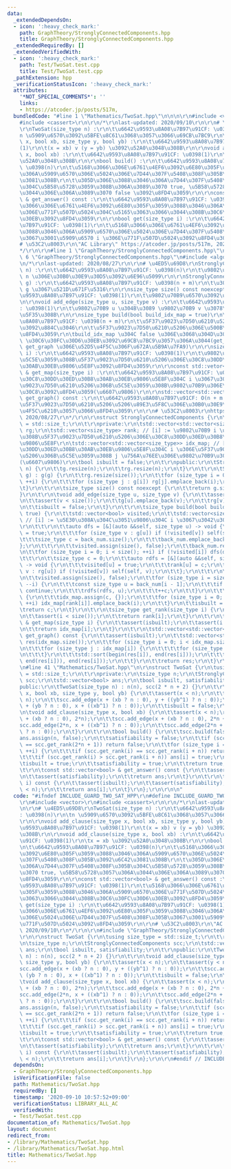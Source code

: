 ```yaml
---
data:
  _extendedDependsOn:
  - icon: ':heavy_check_mark:'
    path: GraphTheory/StronglyConnectedComponents.hpp
    title: GraphTheory/StronglyConnectedComponents.hpp
  _extendedRequiredBy: []
  _extendedVerifiedWith:
  - icon: ':heavy_check_mark:'
    path: Test/TwoSat.test.cpp
    title: Test/TwoSat.test.cpp
  _pathExtension: hpp
  _verificationStatusIcon: ':heavy_check_mark:'
  attributes:
    '*NOT_SPECIAL_COMMENTS*': ''
    links:
    - https://atcoder.jp/posts/517m,
  bundledCode: "#line 1 \"Mathematics/TwoSat.hpp\"\n\n\n\r\n#include <vector>\r\n\
    #include <cassert>\r\n\r\n/*\r\nlast-updated: 2020/09/10\r\n\r\n# \u4ED5\u69D8\
    \r\nTwoSat(size_type n) :\r\n\t\u6642\u9593\u8A08\u7B97\u91CF: \u0398(n)\r\n\t\
    n \u5909\u6570\u3092\u5BFE\u8C61\u3068\u3057\u3066\u69CB\u7BC9\r\n\r\nvoid add_clause(size_type\
    \ x, bool xb, size_type y, bool yb) :\r\n\t\u6642\u9593\u8A08\u7B97\u91CF: \u0398\
    (1)\r\n\t(x = xb) v (y = yb) \u3092\u52A0\u3048\u308B\r\n\r\nvoid add_clause(size_type\
    \ x, bool xb) :\r\n\t\u6642\u9593\u8A08\u7B97\u91CF: \u0398(1)\r\n\tx = xb \u3092\
    \u52A0\u3048\u308B\r\n\r\nbool build() :\r\n\t\u6642\u9593\u8A08\u7B97\u91CF:\
    \ \u0398(n)\r\n\t\u5168\u3066\u306E\u6761\u4EF6\u3092\u6E80\u305F\u3059\u3088\u3046\
    \u306A\u5909\u6570\u306E\u5024\u306E\u7D44\u307F\u5408\u308F\u305B\u3092\u6C42\
    \u3081\u308B\r\n\t\u305D\u306E\u3088\u3046\u306A\u7D44\u307F\u5408\u308F\u305B\
    \u304C\u5B58\u5728\u3059\u308B\u306A\u3089\u3070 true, \u5B58\u5728\u3057\u306A\
    \u3044\u306E\u306A\u3089\u3070 false \u3092\u8FD4\u3059\r\n\r\nconst std::vector<bool>\
    \ & get_answer() const :\r\n\t\u6642\u9593\u8A08\u7B97\u91CF: \u0398(1)\r\n\t\u5168\
    \u3066\u306E\u6761\u4EF6\u3092\u6E80\u305F\u3059\u3088\u3046\u306A\u5909\u6570\
    \u306E\u771F\u507D\u5024\u304C\u5165\u3063\u3066\u3044\u308B\u30C6\u30FC\u30D6\
    \u30EB\u3092\u8FD4\u3059\r\n\r\nbool get(size_type i) :\r\n\t\u6642\u9593\u8A08\
    \u7B97\u91CF: \u0398(1)\r\n\t\u5168\u3066\u306E\u6761\u4EF6\u3092\u6E80\u305F\u3059\
    \u3088\u3046\u306A\u5909\u6570\u306E\u5024\u306E\u7D44\u307F\u5408\u308F\u305B\
    \u3067\u3001\u5909\u6570 i \u306E\u771F\u507D\u5024\u3092\u8FD4\u3059\r\n\r\n\
    # \u53C2\u8003\r\n\"AC Library\" https://atcoder.jp/posts/517m, 2020/09/10\r\n\
    */\r\n\r\n#line 1 \"GraphTheory/StronglyConnectedComponents.hpp\"\n\n\n\r\n#line\
    \ 6 \"GraphTheory/StronglyConnectedComponents.hpp\"\n#include <algorithm>\r\n\r\
    \n/*\r\nlast-updated: 2020/08/27\r\n\r\n# \u4ED5\u69D8\r\nStronglyConnectedComponents(size_type\
    \ n) :\r\n\t\u6642\u9593\u8A08\u7B97\u91CF: \u0398(n)\r\n\t\u9802\u70B9\u6570\u304C\
    \ n \u306E\u30B0\u30E9\u30D5\u3092\u6E96\u5099\r\n\r\nStronglyConnectedComponentx(std::vector<std::vector<size_type>>\
    \ g) :\r\n\t\u6642\u9593\u8A08\u7B97\u91CF: \u0398(n + m)\r\n\t\u30B0\u30E9\u30D5\
    \ g \u3067\u521D\u671F\u5316\r\n\r\nsize_type size() const noexcept :\r\n\t\u6642\
    \u9593\u8A08\u7B97\u91CF: \u0398(1)\r\n\t\u9802\u70B9\u6570\u3092\u8FD4\u3059\r\
    \n\r\nvoid add_edge(size_type u, size_type v) :\r\n\t\u6642\u9593\u8A08\u7B97\u91CF\
    : \u0398(1)\r\n\t\u9802\u70B9 u \u304B\u3089 \u9802\u70B9 v \u3078\u8FBA\u3092\
    \u5F35\u308B\r\n\r\nsize_type build(bool build_idx_map = true)\r\n\t\u6642\u9593\
    \u8A08\u7B97\u91CF: \u0398(n + m)\r\n\t\u5F37\u9023\u7D50\u6210\u5206\u5206\u89E3\
    \u3092\u884C\u3046\r\n\t\u5F37\u9023\u7D50\u6210\u5206\u306E\u500B\u6570\u3092\
    \u8FD4\u3059\r\n\tbuild_idx_map \u304C false \u306E\u3068\u304D\u306F idx_map\
    \ \u30C6\u30FC\u30D6\u30EB\u3092\u69CB\u7BC9\u3057\u306A\u3044(get_map \u3084\
    \ get_graph \u306E\u52D5\u4F5C\u306F\u672A\u5B9A\u7FA9)\r\n\r\nsize_type get_rank(size_type\
    \ i) :\r\n\t\u6642\u9593\u8A08\u7B97\u91CF: \u0398(1)\r\n\t\u9802\u70B9 i \u304C\
    \u5C5E\u3059\u308B\u5F37\u9023\u7D50\u6210\u5206\u306E\u30C8\u30DD\u30ED\u30B8\
    \u30AB\u30EB\u9806\u5E8F\u3092\u8FD4\u3059\r\n\r\nconst std::vetor<size_type>\
    \ & get_map(size_type i) :\r\n\t\u6642\u9593\u8A08\u7B97\u91CF: \u0398(1)\r\n\t\
    \u30C8\u30DD\u30ED\u30B8\u30AB\u30EB\u9806\u5E8F\u304C i \u3067\u3042\u308B\u5F37\
    \u9023\u7D50\u6210\u5206\u306B\u5C5E\u3059\u308B\u9802\u70B9\u306E\u30EA\u30B9\
    \u30C8\u3092\u8FD4\u3059(\u6607\u9806)\r\n\r\nstd::vector<std::vector<size_type>>\
    \ get_graph() const :\r\n\t\u6642\u9593\u8A08\u7B97\u91CF: O(n + m log m)\r\n\t\
    \u5F37\u9023\u7D50\u6210\u5206\u5206\u89E3\u5F8C\u306E\u30B0\u30E9\u30D5\u3092\
    \u4F5C\u6210\u3057\u3066\u8FD4\u3059\r\n\r\n# \u53C2\u8003\r\nhttps://mathtrain.jp/kyorenketsu,\
    \ 2020/08/27\r\n*/\r\n\r\nstruct StronglyConnectedComponents {\r\n\tusing size_type\
    \ = std::size_t;\r\n\t\r\nprivate:\r\n\tstd::vector<std::vector<size_type>> g,\
    \ rg;\r\n\tstd::vector<size_type> rank; // [i] := \u9802\u70B9 i \u304C\u5C5E\u3059\
    \u308B\u5F37\u9023\u7D50\u6210\u5206\u306E\u30C8\u30DD\u30ED\u30B8\u30AB\u30EB\
    \u9806\u5E8F\r\n\tstd::vector<std::vector<size_type>> idx_map; // [i][j] := \u30C8\
    \u30DD\u30ED\u30B8\u30AB\u30EB\u9806\u5E8F\u304C i \u306E\u5F37\u9023\u7D50\u6210\
    \u5206\u306B\u5C5E\u3059\u308B j \u756A\u76EE\u306E\u9802\u70B9\u306E\u756A\u53F7\
    (\u6607\u9806)\r\n\tbool isbuilt = false;\r\n\t\r\npublic:\r\n\tStronglyConnectedComponents(size_type\
    \ n) {\r\n\t\tg.resize(n);\r\n\t\trg.resize(n);\r\n\t}\r\n\t\r\n\tStronglyConnectedComponents(std::vector<std::vector<size_type>>\
    \ g) : g(g) {\r\n\t\trg.resize(size());\r\n\t\tfor (size_type i = 0; i < size();\
    \ ++i) {\r\n\t\t\tfor (size_type j : g[i]) rg[j].emplace_back(i);\r\n\t\t}\r\n\
    \t}\r\n\t\r\n\tsize_type size() const noexcept {\r\n\t\treturn g.size();\r\n\t\
    }\r\n\t\r\n\tvoid add_edge(size_type u, size_type v) {\r\n\t\tassert(u < size());\r\
    \n\t\tassert(v < size());\r\n\t\tg[u].emplace_back(v);\r\n\t\trg[v].emplace_back(u);\r\
    \n\t\tisbuilt = false;\r\n\t}\r\n\t\r\n\tsize_type build(bool build_idx_map =\
    \ true) {\r\n\t\tstd::vector<bool> visited;\r\n\t\tstd::vector<size_type> back_num;\
    \ // [i] := \u5E30\u308A\u304C\u3051\u9806\u304C i \u3067\u3042\u308B\u9802\u70B9\
    \r\n\t\t\r\n\t\tauto dfs = [&](auto &&self, size_type u) -> void {\r\n\t\t\tvisited[u]\
    \ = true;\r\n\t\t\tfor (size_type v : g[u]) if (!visited[v]) self(self, v);\r\n\
    \t\t\tsize_type c = back_num.size();\r\n\t\t\tback_num.emplace_back(u);\r\n\t\t\
    };\r\n\t\t\r\n\t\tvisited.assign(size(), false);\r\n\t\tback_num.reserve(size());\r\
    \n\t\tfor (size_type i = 0; i < size(); ++i) if (!visited[i]) dfs(dfs, i);\r\n\
    \t\t\r\n\t\tsize_type c = 0;\r\n\t\tauto rdfs = [&](auto &&self, size_type u)\
    \ -> void {\r\n\t\t\tvisited[u] = true;\r\n\t\t\trank[u] = c;\r\n\t\t\tfor (size_type\
    \ v : rg[u]) if (!visited[v]) self(self, v);\r\n\t\t};\r\n\t\t\r\n\t\trank.resize(size());\r\
    \n\t\tvisited.assign(size(), false);\r\n\t\tfor (size_type i = size(); i > 0;\
    \ --i) {\r\n\t\t\tconst size_type u = back_num[i - 1];\r\n\t\t\tif (visited[u])\
    \ continue;\r\n\t\t\trdfs(rdfs, u);\r\n\t\t\t++c;\r\n\t\t}\r\n\t\t\r\n\t\tif (build_idx_map)\
    \ {\r\n\t\t\tidx_map.assign(c, {});\r\n\t\t\tfor (size_type i = 0; i < size();\
    \ ++i) idx_map[rank[i]].emplace_back(i);\r\n\t\t}\r\n\t\tisbuilt = true;\r\n\t\
    \treturn c;\r\n\t}\r\n\t\r\n\tsize_type get_rank(size_type i) {\r\n\t\tassert(isbuilt);\r\
    \n\t\tassert(i < size());\r\n\t\treturn rank[i];\r\n\t}\r\n\t\r\n\tconst std::vector<size_type>\
    \ & get_map(size_type i) {\r\n\t\tassert(isbuilt);\r\n\t\tassert(i < idx_map.size());\r\
    \n\t\treturn idx_map[i];\r\n\t}\r\n\t\r\n\tstd::vector<std::vector<size_type>>\
    \ get_graph() const {\r\n\t\tassert(isbuilt);\r\n\t\tstd::vector<std::vector<size_type>>\
    \ res(idx_map.size());\r\n\t\tfor (size_type i = 0; i < idx_map.size(); ++i) {\r\
    \n\t\t\tfor (size_type j : idx_map[i]) {\r\n\t\t\t\tfor (size_type v : g[j]) res[i].emplace_back(v);\r\
    \n\t\t\t}\r\n\t\t\tstd::sort(begin(res[i]), end(res[i]));\r\n\t\t\tres[i].erase(unique(begin(res[i]),\
    \ end(res[i])), end(res[i]));\r\n\t\t}\r\n\t\treturn res;\r\n\t}\r\n};\r\n\r\n\
    \n#line 41 \"Mathematics/TwoSat.hpp\"\n\r\nstruct TwoSat {\r\n\tusing size_type\
    \ = std::size_t;\r\n\t\r\nprivate:\r\n\tsize_type n;\r\n\tStronglyConnectedComponents\
    \ scc;\r\n\tstd::vector<bool> ans;\r\n\tbool isbuilt, satisfiability;\r\n\t\r\n\
    public:\r\n\tTwoSat(size_type n) : n(n), scc(2 * n + 2) {}\r\n\t\r\n\tvoid add_clause(size_type\
    \ x, bool xb, size_type y, bool yb) {\r\n\t\tassert(x < n);\r\n\t\tassert(y <\
    \ n);\r\n\t\tscc.add_edge(x + (xb ? n : 0), y + ((yb^1) ? n : 0));\r\n\t\tscc.add_edge(y\
    \ + (yb ? n : 0), x + ((xb^1) ? n : 0));\r\n\t\tisbuilt = false;\r\n\t}\r\n\t\r\
    \n\tvoid add_clause(size_type x, bool xb) {\r\n\t\tassert(x < n);\r\n\t\tscc.add_edge(x\
    \ + (xb ? n : 0), 2*n);\r\n\t\tscc.add_edge(x + (xb ? n : 0), 2*n + 1);\r\n\t\t\
    scc.add_edge(2*n, x + ((xb^1) ? n : 0));\r\n\t\tscc.add_edge(2*n + 1, x + ((xb^1)\
    \ ? n : 0));\r\n\t}\r\n\t\r\n\tbool build() {\r\n\t\tscc.build(false);\r\n\t\t\
    ans.assign(n, false);\r\n\t\tsatisfiability = false;\r\n\t\tif (scc.get_rank(2*n)\
    \ == scc.get_rank(2*n + 1)) return false;\r\n\t\tfor (size_type i = 0; i < n;\
    \ ++i) {\r\n\t\t\tif (scc.get_rank(i) == scc.get_rank(i + n)) return false;\r\n\
    \t\t\tif (scc.get_rank(i) > scc.get_rank(i + n)) ans[i] = true;\r\n\t\t}\r\n\t\
    \tisbuilt = true;\r\n\t\tsatisfiability = true;\r\n\t\treturn true;\r\n\t}\r\n\
    \t\r\n\tconst std::vector<bool> & get_answer() const {\r\n\t\tassert(isbuilt);\r\
    \n\t\tassert(satisfiability);\r\n\t\treturn ans;\r\n\t}\r\n\t\r\n\tbool get(size_type\
    \ i) const {\r\n\t\tassert(isbuilt);\r\n\t\tassert(satisfiability);\r\n\t\tassert(i\
    \ < n);\r\n\t\treturn ans[i];\r\n\t}\r\n};\r\n\r\n\n"
  code: "#ifndef INCLUDE_GUARD_TWO_SAT_HPP\r\n#define INCLUDE_GUARD_TWO_SAT_HPP\r\n\
    \r\n#include <vector>\r\n#include <cassert>\r\n\r\n/*\r\nlast-updated: 2020/09/10\r\
    \n\r\n# \u4ED5\u69D8\r\nTwoSat(size_type n) :\r\n\t\u6642\u9593\u8A08\u7B97\u91CF\
    : \u0398(n)\r\n\tn \u5909\u6570\u3092\u5BFE\u8C61\u3068\u3057\u3066\u69CB\u7BC9\
    \r\n\r\nvoid add_clause(size_type x, bool xb, size_type y, bool yb) :\r\n\t\u6642\
    \u9593\u8A08\u7B97\u91CF: \u0398(1)\r\n\t(x = xb) v (y = yb) \u3092\u52A0\u3048\
    \u308B\r\n\r\nvoid add_clause(size_type x, bool xb) :\r\n\t\u6642\u9593\u8A08\u7B97\
    \u91CF: \u0398(1)\r\n\tx = xb \u3092\u52A0\u3048\u308B\r\n\r\nbool build() :\r\
    \n\t\u6642\u9593\u8A08\u7B97\u91CF: \u0398(n)\r\n\t\u5168\u3066\u306E\u6761\u4EF6\
    \u3092\u6E80\u305F\u3059\u3088\u3046\u306A\u5909\u6570\u306E\u5024\u306E\u7D44\
    \u307F\u5408\u308F\u305B\u3092\u6C42\u3081\u308B\r\n\t\u305D\u306E\u3088\u3046\
    \u306A\u7D44\u307F\u5408\u308F\u305B\u304C\u5B58\u5728\u3059\u308B\u306A\u3089\
    \u3070 true, \u5B58\u5728\u3057\u306A\u3044\u306E\u306A\u3089\u3070 false \u3092\
    \u8FD4\u3059\r\n\r\nconst std::vector<bool> & get_answer() const :\r\n\t\u6642\
    \u9593\u8A08\u7B97\u91CF: \u0398(1)\r\n\t\u5168\u3066\u306E\u6761\u4EF6\u3092\u6E80\
    \u305F\u3059\u3088\u3046\u306A\u5909\u6570\u306E\u771F\u507D\u5024\u304C\u5165\
    \u3063\u3066\u3044\u308B\u30C6\u30FC\u30D6\u30EB\u3092\u8FD4\u3059\r\n\r\nbool\
    \ get(size_type i) :\r\n\t\u6642\u9593\u8A08\u7B97\u91CF: \u0398(1)\r\n\t\u5168\
    \u3066\u306E\u6761\u4EF6\u3092\u6E80\u305F\u3059\u3088\u3046\u306A\u5909\u6570\
    \u306E\u5024\u306E\u7D44\u307F\u5408\u308F\u305B\u3067\u3001\u5909\u6570 i \u306E\
    \u771F\u507D\u5024\u3092\u8FD4\u3059\r\n\r\n# \u53C2\u8003\r\n\"AC Library\" https://atcoder.jp/posts/517m,\
    \ 2020/09/10\r\n*/\r\n\r\n#include \"GraphTheory/StronglyConnectedComponents.hpp\"\
    \r\n\r\nstruct TwoSat {\r\n\tusing size_type = std::size_t;\r\n\t\r\nprivate:\r\
    \n\tsize_type n;\r\n\tStronglyConnectedComponents scc;\r\n\tstd::vector<bool>\
    \ ans;\r\n\tbool isbuilt, satisfiability;\r\n\t\r\npublic:\r\n\tTwoSat(size_type\
    \ n) : n(n), scc(2 * n + 2) {}\r\n\t\r\n\tvoid add_clause(size_type x, bool xb,\
    \ size_type y, bool yb) {\r\n\t\tassert(x < n);\r\n\t\tassert(y < n);\r\n\t\t\
    scc.add_edge(x + (xb ? n : 0), y + ((yb^1) ? n : 0));\r\n\t\tscc.add_edge(y +\
    \ (yb ? n : 0), x + ((xb^1) ? n : 0));\r\n\t\tisbuilt = false;\r\n\t}\r\n\t\r\n\
    \tvoid add_clause(size_type x, bool xb) {\r\n\t\tassert(x < n);\r\n\t\tscc.add_edge(x\
    \ + (xb ? n : 0), 2*n);\r\n\t\tscc.add_edge(x + (xb ? n : 0), 2*n + 1);\r\n\t\t\
    scc.add_edge(2*n, x + ((xb^1) ? n : 0));\r\n\t\tscc.add_edge(2*n + 1, x + ((xb^1)\
    \ ? n : 0));\r\n\t}\r\n\t\r\n\tbool build() {\r\n\t\tscc.build(false);\r\n\t\t\
    ans.assign(n, false);\r\n\t\tsatisfiability = false;\r\n\t\tif (scc.get_rank(2*n)\
    \ == scc.get_rank(2*n + 1)) return false;\r\n\t\tfor (size_type i = 0; i < n;\
    \ ++i) {\r\n\t\t\tif (scc.get_rank(i) == scc.get_rank(i + n)) return false;\r\n\
    \t\t\tif (scc.get_rank(i) > scc.get_rank(i + n)) ans[i] = true;\r\n\t\t}\r\n\t\
    \tisbuilt = true;\r\n\t\tsatisfiability = true;\r\n\t\treturn true;\r\n\t}\r\n\
    \t\r\n\tconst std::vector<bool> & get_answer() const {\r\n\t\tassert(isbuilt);\r\
    \n\t\tassert(satisfiability);\r\n\t\treturn ans;\r\n\t}\r\n\t\r\n\tbool get(size_type\
    \ i) const {\r\n\t\tassert(isbuilt);\r\n\t\tassert(satisfiability);\r\n\t\tassert(i\
    \ < n);\r\n\t\treturn ans[i];\r\n\t}\r\n};\r\n\r\n#endif // INCLUDE_GUARD_TWO_SAT_HPP"
  dependsOn:
  - GraphTheory/StronglyConnectedComponents.hpp
  isVerificationFile: false
  path: Mathematics/TwoSat.hpp
  requiredBy: []
  timestamp: '2020-09-10 10:57:52+09:00'
  verificationStatus: LIBRARY_ALL_AC
  verifiedWith:
  - Test/TwoSat.test.cpp
documentation_of: Mathematics/TwoSat.hpp
layout: document
redirect_from:
- /library/Mathematics/TwoSat.hpp
- /library/Mathematics/TwoSat.hpp.html
title: Mathematics/TwoSat.hpp
---
```

